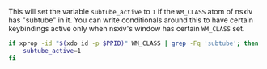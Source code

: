 This will set the variable `subtube_active` to `1` if the `WM_CLASS` atom of
nsxiv has "subtube" in it. You can write conditionals around this to have
certain keybindings active only when nsxiv's window has certain `WM_CLASS` set.

```sh
if xprop -id "$(xdo id -p $PPID)" WM_CLASS | grep -Fq 'subtube'; then
    subtube_active=1
fi
```
